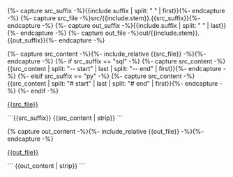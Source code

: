 {%- capture src_suffix -%}{{include.suffix | split: " " | first}}{%- endcapture -%}
{%- capture src_file -%}src/{{include.stem}}.{{src_suffix}}{%- endcapture -%}
{%- capture out_suffix -%}{{include.suffix | split: " " | last}}{%- endcapture -%}
{%- capture out_file -%}out/{{include.stem}}.{{out_suffix}}{%- endcapture -%}

{%- capture src_content -%}{%- include_relative {{src_file}} -%}{%- endcapture -%}
{%- if src_suffix == "sql" -%}
{%- capture src_content -%}{{src_content | split: "-- start" | last | split: "-- end" | first}}{%- endcapture -%}
{%- elsif src_suffix == "py" -%}
{%- capture src_content -%}{{src_content | split: "# start" | last | split: "# end" | first}}{%- endcapture -%}
{%- endif -%}

<p class="inclusion"><a href="{{src_file}}">{{src_file}}</a></p>
```{{src_suffix}}
{{src_content | strip}}
```

{% capture out_content -%}{%- include_relative {{out_file}} -%}{%- endcapture -%}
<p class="inclusion"><a href="{{out_file}}">{{out_file}}</a></p>
```
{{out_content | strip}}
```
